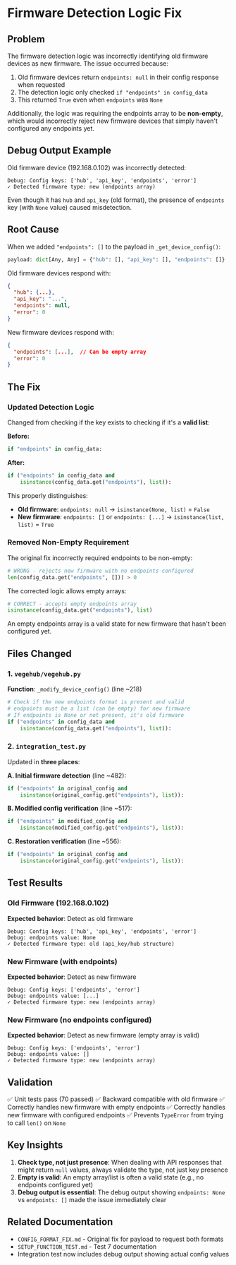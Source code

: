 # Firmware Detection Logic Fix

## Problem

The firmware detection logic was incorrectly identifying old firmware devices as new firmware. The issue occurred because:

1. Old firmware devices return `endpoints: null` in their config response when requested
2. The detection logic only checked `if "endpoints" in config_data`
3. This returned `True` even when `endpoints` was `None`

Additionally, the logic was requiring the endpoints array to be **non-empty**, which would incorrectly reject new firmware devices that simply haven't configured any endpoints yet.

## Debug Output Example

Old firmware device (192.168.0.102) was incorrectly detected:
```
Debug: Config keys: ['hub', 'api_key', 'endpoints', 'error']
✓ Detected firmware type: new (endpoints array)
```

Even though it has `hub` and `api_key` (old format), the presence of `endpoints` key (with `None` value) caused misdetection.

## Root Cause

When we added `"endpoints": []` to the payload in `_get_device_config()`:
```python
payload: dict[Any, Any] = {"hub": [], "api_key": [], "endpoints": []}
```

Old firmware devices respond with:
```json
{
  "hub": {...},
  "api_key": "...",
  "endpoints": null,
  "error": 0
}
```

New firmware devices respond with:
```json
{
  "endpoints": [...],  // Can be empty array
  "error": 0
}
```

## The Fix

### Updated Detection Logic

Changed from checking if the key exists to checking if it's a **valid list**:

**Before:**
```python
if "endpoints" in config_data:
```

**After:**
```python
if ("endpoints" in config_data and
    isinstance(config_data.get("endpoints"), list)):
```

This properly distinguishes:
- **Old firmware**: `endpoints: null` → `isinstance(None, list)` = `False`
- **New firmware**: `endpoints: []` or `endpoints: [...]` → `isinstance(list, list)` = `True`

### Removed Non-Empty Requirement

The original fix incorrectly required endpoints to be non-empty:
```python
# WRONG - rejects new firmware with no endpoints configured
len(config_data.get("endpoints", [])) > 0
```

The corrected logic allows empty arrays:
```python
# CORRECT - accepts empty endpoints array
isinstance(config_data.get("endpoints"), list)
```

An empty endpoints array is a valid state for new firmware that hasn't been configured yet.

## Files Changed

### 1. `vegehub/vegehub.py`

**Function**: `_modify_device_config()` (line ~218)

```python
# Check if the new endpoints format is present and valid
# endpoints must be a list (can be empty) for new firmware
# If endpoints is None or not present, it's old firmware
if ("endpoints" in config_data and
    isinstance(config_data.get("endpoints"), list)):
```

### 2. `integration_test.py`

Updated in **three places**:

**A. Initial firmware detection** (line ~482):
```python
if ("endpoints" in original_config and
    isinstance(original_config.get("endpoints"), list)):
```

**B. Modified config verification** (line ~517):
```python
if ("endpoints" in modified_config and
    isinstance(modified_config.get("endpoints"), list)):
```

**C. Restoration verification** (line ~556):
```python
if ("endpoints" in original_config and
    isinstance(original_config.get("endpoints"), list)):
```

## Test Results

### Old Firmware (192.168.0.102)
**Expected behavior**: Detect as old firmware
```
Debug: Config keys: ['hub', 'api_key', 'endpoints', 'error']
Debug: endpoints value: None
✓ Detected firmware type: old (api_key/hub structure)
```

### New Firmware (with endpoints)
**Expected behavior**: Detect as new firmware
```
Debug: Config keys: ['endpoints', 'error']
Debug: endpoints value: [...]
✓ Detected firmware type: new (endpoints array)
```

### New Firmware (no endpoints configured)
**Expected behavior**: Detect as new firmware (empty array is valid)
```
Debug: Config keys: ['endpoints', 'error']
Debug: endpoints value: []
✓ Detected firmware type: new (endpoints array)
```

## Validation

✅ Unit tests pass (70 passed)
✅ Backward compatible with old firmware
✅ Correctly handles new firmware with empty endpoints
✅ Correctly handles new firmware with configured endpoints
✅ Prevents `TypeError` from trying to call `len()` on `None`

## Key Insights

1. **Check type, not just presence**: When dealing with API responses that might return `null` values, always validate the type, not just key presence
2. **Empty is valid**: An empty array/list is often a valid state (e.g., no endpoints configured yet)
3. **Debug output is essential**: The debug output showing `endpoints: None` vs `endpoints: []` made the issue immediately clear

## Related Documentation

- `CONFIG_FORMAT_FIX.md` - Original fix for payload to request both formats
- `SETUP_FUNCTION_TEST.md` - Test 7 documentation
- Integration test now includes debug output showing actual config values
